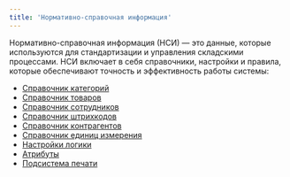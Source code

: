 ```yaml
---
title: 'Нормативно-справочная информация'
---
```


Нормативно-справочная информация (НСИ) — это данные, которые используются для стандартизации и управления складскими
процессами. НСИ включает в себя справочники, настройки и правила, которые обеспечивают точность и эффективность работы
системы:

- [Справочник категорий](categories.md)
- [Справочник товаров](items.md)
- [Справочник сотрудников](referenceemployees.md)
- [Справочник штрихкодов](barcodes.md)
- [Справочник контрагентов](legalentites.md)
- [Справочник единиц измерения](uoms.md)
- [Настройки логики](options.md)
- [Атрибуты](attributes.md)
- [Подсистема печати](print.md)
